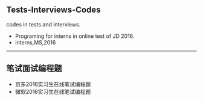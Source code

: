 ## Tests-Interviews-Codes
codes in tests and interviews.
+ Programing for interns in online test of JD 2016. 
+ interns,MS,2016

---
## 笔试面试编程题
+ 京东2016实习生在线笔试编程题
+ 微软2016实习生在线笔试编程题